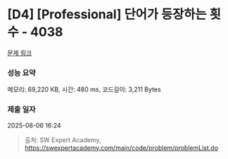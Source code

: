 # [D4] [Professional] 단어가 등장하는 횟수 - 4038 

[문제 링크](https://swexpertacademy.com/main/code/problem/problemDetail.do?contestProbId=AWIoEJzarUwDFAWN) 

### 성능 요약

메모리: 69,220 KB, 시간: 480 ms, 코드길이: 3,211 Bytes

### 제출 일자

2025-08-06 16:24



> 출처: SW Expert Academy, https://swexpertacademy.com/main/code/problem/problemList.do